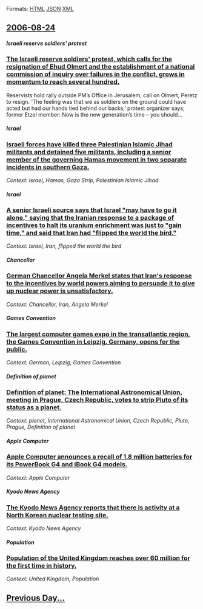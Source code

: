 
Formats: [HTML](2006/08/24/index.html)  [JSON](2006/08/24/index.json)  [XML](2006/08/24/index.xml)  

## [2006-08-24](/news/2006/08/24/index.md)

##### Israeli reserve soldiers' protest
### [ The Israeli reserve soldiers' protest, which calls for the resignation of Ehud Olmert and the establishment of a national commission of inquiry over failures in the conflict, grows in momentum to reach several hundred. ](/news/2006/08/24/the-israeli-reserve-soldiers-protest-which-calls-for-the-resignation-of-ehud-olmert-and-the-establishment-of-a-national-commission-of-inq.md)
Reservists hold rally outside PM’s Office in Jerusalem, call on Olmert, Peretz to resign. ‘The feeling was that we as soldiers on the ground could have acted but had our hands tied behind our backs,’ protest organizer says; former Etzel member: Now is the new generation’s time – you should...

##### Israel
### [ Israeli forces have killed three Palestinian Islamic Jihad militants and detained five militants, including a senior member of the governing Hamas movement in two separate incidents in southern Gaza. ](/news/2006/08/24/israeli-forces-have-killed-three-palestinian-islamic-jihad-militants-and-detained-five-militants-including-a-senior-member-of-the-governin.md)
_Context: Israel, Hamas, Gaza Strip, Palestinian Islamic Jihad_

##### Israel
### [ A senior Israeli source says that Israel "may have to go it alone," saying that the Iranian response to a package of incentives to halt its uranium enrichment was just to "gain time," and said that Iran had "flipped the world the bird." ](/news/2006/08/24/a-senior-israeli-source-says-that-israel-may-have-to-go-it-alone-saying-that-the-iranian-response-to-a-package-of-incentives-to-halt-its.md)
_Context: Israel, Iran, flipped the world the bird_

##### Chancellor
### [ German Chancellor Angela Merkel states that Iran's response to the incentives by world powers aiming to persuade it to give up nuclear power is unsatisfactory. ](/news/2006/08/24/german-chancellor-angela-merkel-states-that-iran-s-response-to-the-incentives-by-world-powers-aiming-to-persuade-it-to-give-up-nuclear-powe.md)
_Context: Chancellor, Iran, Angela Merkel_

##### Games Convention
### [ The largest computer games expo in the transatlantic region, the Games Convention in Leipzig, Germany, opens for the public. ](/news/2006/08/24/the-largest-computer-games-expo-in-the-transatlantic-region-the-games-convention-in-leipzig-germany-opens-for-the-public.md)
_Context: German, Leipzig, Games Convention_

##### Definition of planet
### [ Definition of planet: The International Astronomical Union, meeting in Prague, Czech Republic, votes to strip Pluto of its status as a planet. ](/news/2006/08/24/definition-of-planet-the-international-astronomical-union-meeting-in-prague-czech-republic-votes-to-strip-pluto-of-its-status-as-a-plan.md)
_Context: planet, International Astronomical Union, Czech Republic, Pluto, Prague, Definition of planet_

##### Apple Computer
### [ Apple Computer announces a recall of 1.8 million batteries for its PowerBook G4 and iBook G4 models. ](/news/2006/08/24/apple-computer-announces-a-recall-of-1-8-million-batteries-for-its-powerbook-g4-and-ibook-g4-models.md)
_Context: Apple Computer_

##### Kyodo News Agency
### [ The Kyodo News Agency reports that there is activity at a North Korean nuclear testing site. ](/news/2006/08/24/the-kyodo-news-agency-reports-that-there-is-activity-at-a-north-korean-nuclear-testing-site.md)
_Context: Kyodo News Agency_

##### Population
### [ Population of the United Kingdom reaches over 60 million for the first time in history. ](/news/2006/08/24/population-of-the-united-kingdom-reaches-over-60-million-for-the-first-time-in-history.md)
_Context: United Kingdom, Population_

## [Previous Day...](/news/2006/08/23/index.md)


